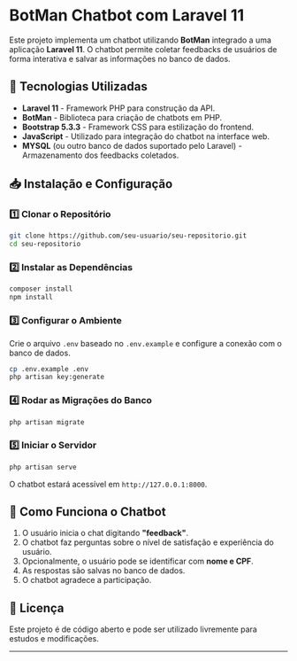 # BotMan Chatbot com Laravel 11

Este projeto implementa um chatbot utilizando **BotMan** integrado a uma aplicação **Laravel 11**. O chatbot permite coletar feedbacks de usuários de forma interativa e salvar as informações no banco de dados.

## 🚀 Tecnologias Utilizadas

- **Laravel 11** - Framework PHP para construção da API.
- **BotMan** - Biblioteca para criação de chatbots em PHP.
- **Bootstrap 5.3.3** - Framework CSS para estilização do frontend.
- **JavaScript** - Utilizado para integração do chatbot na interface web.
- **MYSQL** (ou outro banco de dados suportado pelo Laravel) - Armazenamento dos feedbacks coletados.

## 📥 Instalação e Configuração

### 1️⃣ Clonar o Repositório
```bash
git clone https://github.com/seu-usuario/seu-repositorio.git
cd seu-repositorio
```

### 2️⃣ Instalar as Dependências
```bash
composer install
npm install
```

### 3️⃣ Configurar o Ambiente
Crie o arquivo `.env` baseado no `.env.example` e configure a conexão com o banco de dados.
```bash
cp .env.example .env
php artisan key:generate
```

### 4️⃣ Rodar as Migrações do Banco
```bash
php artisan migrate
```

### 5️⃣ Iniciar o Servidor
```bash
php artisan serve
```

O chatbot estará acessível em `http://127.0.0.1:8000`.

## 💬 Como Funciona o Chatbot

1. O usuário inicia o chat digitando **"feedback"**.
2. O chatbot faz perguntas sobre o nível de satisfação e experiência do usuário.
3. Opcionalmente, o usuário pode se identificar com **nome e CPF**.
4. As respostas são salvas no banco de dados.
5. O chatbot agradece a participação.

## 📜 Licença
Este projeto é de código aberto e pode ser utilizado livremente para estudos e modificações.

---



